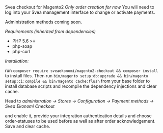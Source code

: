 Svea checkout for Magento2
*Only order creation for now*
 You will need to log into your Svea management interface to change or activate payments.

 Administration methods coming soon. 
 
*Requirements (inherited from dependencies)*
* PHP 5.6 >=
* php-soap
* php-curl

*Installation:*

run `composer require sveaekonomi/magento2-checkout && composer install` to install files.
Then run `bin/magento setup:db:upgrade && bin/magento setup:ci:compile && bin/magento cache:flush` from your base folder 
to install database scripts and recompile the dependency injections and clear cache.

Head to _administration -> Stores -> Configuration -> Payment methods -> Svea Ekonomi Checkout_


and enable it, provide your integration authentication details and choose order-statuses to be used 
before as well as after order acknowledgement. Save and clear cache.

